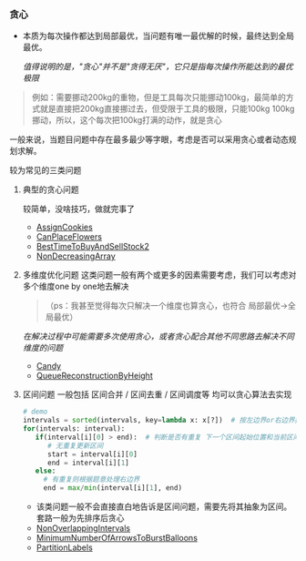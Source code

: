 ### 贪心
- 本质为每次操作都达到局部最优，当问题有唯一最优解的时候，最终达到全局最优。
    
    *值得说明的是，"贪心"并不是"贪得无厌"，它只是指每次操作所能达到的最优极限*
> 例如：需要挪动200kg的重物，但是工具每次只能挪动100kg，最简单的方式就是直接把200kg直接挪过去，但受限于工具的极限，只能100kg 100kg挪动，所以，这个每次把100kg打满的动作，就是贪心

一般来说，当题目问题中存在最多最少等字眼，考虑是否可以采用贪心或者动态规划求解。

较为常见的三类问题 

1. 典型的贪心问题
    
    较简单，没啥技巧，做就完事了
    - [AssignCookies](./AssignCookies.py)
    - [CanPlaceFlowers](./CanPlaceFlowers.py)
    - [BestTimeToBuyAndSellStock2](./买卖股票的最佳时机.py)
    - [NonDecreasingArray](./NonDecreasingArray.py)
    

2. 多维度优化问题
    这类问题一般有两个或更多的因素需要考虑，我们可以考虑对多个维度one by one地去解决 
    >（ps：我甚至觉得每次只解决一个维度也算贪心，也符合 局部最优->全局最优）
    
    *在解决过程中可能需要多次使用贪心，或者贪心配合其他不同思路去解决不同维度的问题*
    - [Candy](./Candy.py)
    - [QueueReconstructionByHeight](./QueueReconstructionByHeight.py)
    

3. 区间问题
    一般包括 区间合并 / 区间去重 / 区间调度等 均可以贪心算法去实现
   ```python
   # demo
   intervals = sorted(intervals, key=lambda x: x[?])  # 按左边界or右边界排序取决于题意
   for(intervals: interval):
      if(interval[i][0] > end):  # 判断是否有重复 下一个区间起始位置和当前区间终止位置
         # 无重复更新区间
         start = interval[i][0]
         end = interval[i][1]
      else:
        # 有重复则根据题意处理右边界
        end = max/min(interval[i][1], end)
   ``` 
    * 该类问题一般不会直接直白地告诉是区间问题，需要先将其抽象为区间。套路一般为先排序后贪心
    - [NonOverlappingIntervals](./NonOverlappingIntervals.py)
    - [MinimumNumberOfArrowsToBurstBalloons](./MinimumNumberOfArrowsToBurstBalloons.py)
    - [PartitionLabels](./PartitionLabels.py)